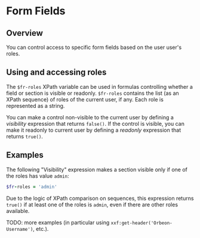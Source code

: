 # Form Fields



## Overview

You can control access to specific form fields based on the user user's roles.

## Using and accessing roles

The `$fr-roles` XPath variable can be used in formulas controlling whether a field or section is visible or readonly. `$fr-roles` contains the list (as an XPath sequence) of roles of the current user, if any. Each role is represented as a string.

You can make a control non-visible to the current user by defining a _visibility_ expression that returns `false()`. If the control is visible, you can make it readonly to current user by defining a _readonly_ expression that returns `true()`.

## Examples

The following "Visibility" expression makes a section visible only if one of the roles has value `admin`:

``` ruby
$fr-roles = 'admin'
```

Due to the logic of XPath comparison on sequences, this expression returns `true()` if at least one of the roles is `admin`, even if there are other roles available.

TODO: more examples (in particular using `xxf:get-header('Orbeon-Username')`, etc.).

[2]: ../../form-builder/validation.md
